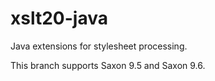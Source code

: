 xslt20-java
===========

Java extensions for stylesheet processing.

This branch supports Saxon 9.5 and Saxon 9.6.

